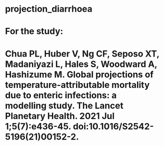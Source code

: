 # projection_diarrhoea

# For the study:
# Chua PL, Huber V, Ng CF, Seposo XT, Madaniyazi L, Hales S, Woodward A, Hashizume M. Global projections of temperature-attributable mortality due to enteric infections: a modelling study. The Lancet Planetary Health. 2021 Jul 1;5(7):e436-45. doi:10.1016/S2542-5196(21)00152-2.
